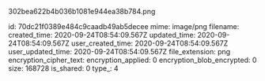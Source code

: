 302bea622b4b036b1081e944ea38b784.png

id: 70dc21f0389e484c9caadb49ab5decee
mime: image/png
filename: 
created_time: 2020-09-24T08:54:09.567Z
updated_time: 2020-09-24T08:54:09.567Z
user_created_time: 2020-09-24T08:54:09.567Z
user_updated_time: 2020-09-24T08:54:09.567Z
file_extension: png
encryption_cipher_text: 
encryption_applied: 0
encryption_blob_encrypted: 0
size: 168728
is_shared: 0
type_: 4